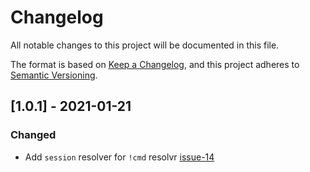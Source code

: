 # Changelog

All notable changes to this project will be documented in this file.

The format is based on [Keep a Changelog](https://keepachangelog.com/en/1.0.0/),
and this project adheres to [Semantic Versioning](https://semver.org/spec/v2.0.0.html).

## [1.0.1] - 2021-01-21

### Changed

- Add `session` resolver for `!cmd` resolvr [issue-14](https://github.com/lucasvieirasilva/aws-ssm-secrets-cli/issues/14)
